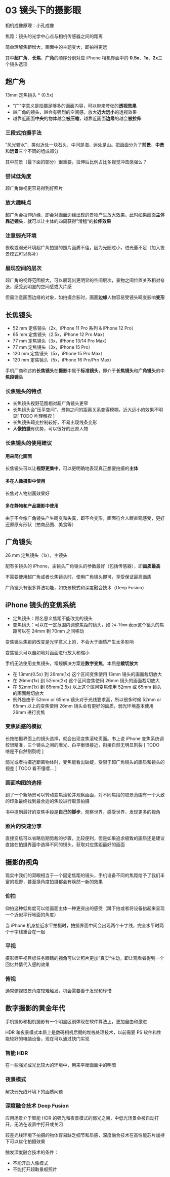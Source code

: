 # 03 镜头下的摄影眼

相机成像原理：小孔成像

焦距：镜头的光学中心点与相机传感器之间的距离

简单理解焦距增大，画面中的主题变大，即拍得更远

其中**超广角**、**长焦**、**广角**的顺序分别对应 iPhone 相机界面中的 **0.5x**、**1x**、**2x**三个镜头选项

## 超广角

13mm 定焦镜头 \* (0.5x)

- "广"字意义是拍摄足够多的画面内容，可以带来夸张的**透视效果**
- 越广角的镜头，越会有强烈的空间感，放大**近大远小**的透视效果
- 越靠近画面**中央**的物体越会**被压缩**，越靠近画面**边缘**的越会**被拉伸**

### 三段式拍摄手法

”风光糖水“，类似近处一块石头、中间是海、远处是山。把画面分为了**前景**、**中景**和**远景**三个不同的组成部分

其中前景（最下面的部分）很重要，拉伸后比例占比多视觉冲击感强么？

### 尝试低角度

超广角仰视更容易得到好照片

### 放大趣味点

超广角会拉伸边缘，即会对画面边缘出现的景物产生放大效果。此时如果画面**主体靠近镜头**，就可以让主体的四周获得”滑稽“的**拉伸效果**

### 注意弱光环境

夜晚或弱光环境超广角拍摄的照片画质不佳，因为光圈过小，进光量不足（加入夜景模式可以弥补）

### 展现空间的层次

超广角的视野范围极大，可以展现出更明显的空间层次，景物之间位置关系相对夸张，感受到明显的空间感或大片感

但需注意画面边缘的对象，如拍摄合影时，画面**边缘**人物容易受镜头畸变影响**变形**

## 长焦镜头

- 52 mm 定焦镜头（2x，iPhone 11 Pro 系列 & iPhone 12 Pro）
- 65 mm 定焦镜头（2.5x，iPhone 12 Pro Max）
- 77 mm 定焦镜头（3x，iPhone 13/14 Pro Max）
- 77 mm 定焦镜头（3x，iPhone 15 Pro）
- 120 mm 定焦镜头（5x，iPhone 15 Pro Max）
- 120 mm 定焦镜头（5x，iPhone 16 Pro/Pro Max）

手机厂商称述的**长焦镜头**在**摄影**中属于**标准镜头**，即介于**长焦镜头**和**广角镜头**的中**焦段镜头**

### 长焦镜头的特点

- 长焦镜头视野范围相对超广角镜头更窄
- 长焦镜头会”压平空间“，景物之间的距离关系变得模糊，近大远小的效果不明显[ TODO 咋理解捏 ]
- 长焦镜头畸变控制较好，不易出现线条变形
- **人像拍摄**有优势，可以很好的还原人物

### 长焦镜头的使用建议

#### 用来简化画面

长焦镜头可以让**视野更集中**，可以更明确地表现真正想要拍摄的**主体**

#### 多在人像摄影中使用

长焦对人物刻画效果好

#### 多在静物和产品摄影中使用

由于不会像广角镜头产生畸变和失真，即不会变形，画面符合人眼直观感受，更好还原原有形状（拍商品图、美食等）

## 广角镜头

26 mm 定焦镜头（1x），主镜头

配有多镜头的 iPhone，主镜头广角镜头的参数最好（包括传感器），即**画质最高**

不需要使用超广角或者长焦镜头时，使用广角镜头即可，享受保证最高画质

广角镜头有很多算法功能，如夜景模式和深度融合技术（Deep Fusion）

## iPhone 镜头的变焦系统

- 定焦镜头：顾名思义焦距不能改变的镜头
- 变焦镜头：可以在一定范围内调整焦距的镜头，如 `24-70mm` 表示这个镜头的焦距可以在 24mm 到 70mm 之间移动

变焦镜头焦距的改变是光学意义上的，不会大于画质产生太多影响

变焦镜头可以自如地对画面进行放大和缩小

手机无法使用变焦镜头，常规解决方案是**数字变焦**，本质是**裁切放大**

- 在 13mm(0.5x) 到 26mm(1x) 这个区间变焦使用 13mm 镜头的画面裁切放大
- 在 26mm(1x) 到 52mm(2x) 这个区间变焦使用 26mm 镜头的画面裁切放大
- 在 52mm(1x) 到 65mm(2.5x) 以上这个区间变焦使用 52mm 或 65mm 镜头的画面裁切放大
- 例外是由于 52mm or 65mm 镜头对于光线要求高，所以很多时候 52mm or 65mm 以上的变焦使用 26mm 镜头会有更好的画质，弱光环境基本使用 26mm 进行变焦

### 变焦质感的模拟

长按拍摄界面上的镜头选择，就会出现变焦滚轮页面。书上说 iPhone 变焦系统调校很精准，三个镜头之间的曝光、白平衡很接近，衔接自然无明显割裂 [ TODO 啥是不自然割裂呢 ]

弱光或者拍摄近距离物体时，变焦能看出破绽，受限于超广角镜头的画质和镜头的视差 [ TODO 看不懂嘤... ]

### 画面构图的选择

到了一个新场景可以转动变焦滚轮并观察画面，对不同焦段的取景范围有一个大致的印象最终找到最合适的焦段进行取景拍摄

书中提到最好的变焦手段是**自己的脚步**，观察世界，感受世界，发现更多的视角

### 照片的快速分享

直接变焦可以省略后期剪裁的步骤，比较便利，但是如果追求极致的画质还是建议直接在拍摄界面中选择不同的镜头，获取对应焦距最好的画面

## 摄影的视角

现实中我们的双眼相当于一个固定焦距的镜头，手机设备不同的焦距给予了我们丰富的视野，甚至换角度拍摄都会有焕然一新的效果

### 仰拍

仰拍这种低角度可以给画面主体一种更突出的感受（蹲下拍或者将设备抬起来呈现一个近似平行地面的角度）

当 iPhone 机身接近水平拍摄时，拍摄界面中间会出现两个十字线，完全水平时两个十字线重合在一起

### 平视

摄影师平视目标任务眼睛的视角可以让照片更加”真实“生动，即让观看者得到一个回忆共情代入感的效果

### 俯视

通常俯视取景角度较难触发，机会需要善于发现和珍惜

## 数字摄影的黄金年代

手机摄影和相机摄影有一个明显区别体现在软件算法上，更加自由和激进

HDR 和夜景模式本质上是数码相机后期的堆栈处理技术，以前需要 PS 软件和性能较好的电脑设备，现在可以通过快门实现

### 智能 HDR

在一些强光或光比较大的环境中，用来平衡画面中的明暗

### 夜景模式

解决弱光线环境下的画质问题

### 深度融合技术 Deep Fusion

应用场景介于智能 HDR 的强光和夜景模式的弱光之间，中低光场景会被自动打开，无法在设置中打开或关闭

较差光线环境下拍摄的物体容易缺乏细节和质感，深度融合技术在高性能芯片加持下可以优化拍摄效果

触发深度融合技术的条件：

- 不能开启人像模式
- 不能打开超取景框照片
